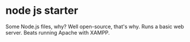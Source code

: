 # node js starter

Some Node.js files, why? Well open-source, that's why. Runs a basic web server. Beats running Apache with XAMPP.
